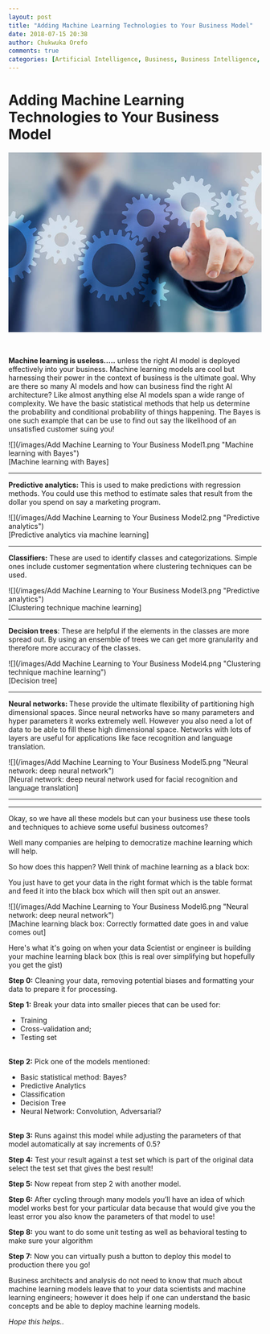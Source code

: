 ```yaml
---
layout: post
title: "Adding Machine Learning Technologies to Your Business Model"
date: 2018-07-15 20:38
author: Chukwuka Orefo
comments: true
categories: [Artificial Intelligence, Business, Business Intelligence, Technology]
---
```

# __Adding Machine Learning Technologies to Your Business Model__

![](/images/image7.png)

<br/>

<b>Machine learning is useless…..</b> unless the right AI model is deployed effectively into your business. Machine learning models are cool but harnessing their power in the context of business is the ultimate goal. Why are there so many AI models and how can business find the right AI architecture? Like almost anything else AI models span a wide range of complexity.
We have the basic statistical methods that help us determine the probability and conditional probability of things happening. The Bayes is one such example that can be use to find out say the likelihood of an unsatisfied customer suing you!

<div>![](/images/Add Machine Learning to Your Business Model1.png "Machine learning with Bayes")</div>
<div/> [Machine learning with Bayes] </div>
<hr/>

<b>Predictive analytics:</b> This is used to make predictions with regression methods. You could use this method to estimate sales that result from the dollar you spend on say a marketing program.

<div>![](/images/Add Machine Learning to Your Business Model2.png "Predictive analytics")</div>
<div> [Predictive analytics via machine learning] </div>
<hr/>

<b>Classifiers:</b> These are used to identify classes and categorizations. Simple ones include customer segmentation where clustering techniques can be used.
<div>
<div>![](/images/Add Machine Learning to Your Business Model3.png "Predictive analytics")</div>
<div> [Clustering technique machine learning] </div>
<hr/>

<b>Decision trees</b>: These are helpful if the elements in the classes are more spread out. By using an ensemble of trees we can get more granularity and therefore more accuracy of the classes.
<div>![](/images/Add Machine Learning to Your Business Model4.png "Clustering technique machine learning")</div/>
<div>[Decision tree]</div>

<hr/>

<b>Neural networks: </b>These provide the ultimate flexibility of partitioning high dimensional spaces. Since neural networks have so many parameters and hyper parameters it works extremely well. However you also need a lot of data to be able to fill these high dimensional space. Networks with lots of layers are useful for applications like face recognition and language translation.

<div>![](/images/Add Machine Learning to Your Business Model5.png "Neural network: deep neural network")</div>
<div>[Neural network: deep neural network used for facial recognition and language translation]</div>

<hr/>

<hr/>

Okay, so we have all these models but can your business use these tools and techniques to achieve some useful business outcomes?

Well many companies are helping to democratize machine learning which will help.

So how does this happen? Well think of machine learning as a black box:

You just have to get your data in the right format which is the table format and feed it into the black box which will then spit out an answer.
<div>![](/images/Add Machine Learning to Your Business Model6.png "Neural network: deep neural network")</div>
<div>[Machine learning black box: Correctly formatted date goes in and value comes out]</div>


Here's what it's going on when your data Scientist or engineer is building your machine learning black box (this is real over simplifying but hopefully you get the gist)

<b>Step 0:</b> Cleaning your data, removing potential biases and formatting your data to prepare it for processing.

<b>Step 1:</b> Break your data into smaller pieces that can be used for:
<ul>
	<li>Training</li>
	<li>Cross-validation and;</li>
	<li>Testing set</li>
</ul>
<br/>
<b>Step 2:</b> Pick one of the models mentioned:
<ul>
	<li>Basic statistical method: Bayes?</li>
	<li>Predictive Analytics</li>
	<li>Classification</li>
	<li>Decision Tree</li>
	<li>Neural Network: Convolution, Adversarial?</li>
</ul>
<br/>
<b>Step 3:</b> Runs against this model while adjusting the parameters of that model automatically at say increments of 0.5?

<b>Step 4:</b> Test your result against a test set which is part of the original data select the test set that gives the best result!

<b>Step 5:</b> Now repeat from step 2 with another model.

<b>Step 6:</b> After cycling through many models you’ll have an idea of which model works best for your particular data because that would give you the least error you also know the parameters of that model to use!

<b>Step 8:</b> you want to do some unit testing as well as behavioral testing to make sure your algorithm

<b>Step 7:</b> Now you can virtually push a button to deploy this model to production there you go!

Business architects and analysis do not need to know that much about machine learning models leave that to your data scientists and machine learning engineers; however it does help if one can understand the basic concepts and be able to deploy machine learning models.


_Hope this helps.._
